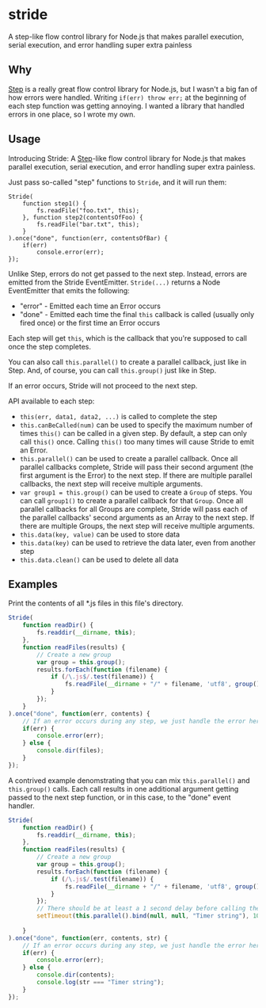 stride
======

A step-like flow control library for Node.js that makes parallel execution, serial execution, and error handling super extra painless

Why
---

[Step](https://github.com/creationix/step/) is a really great flow
control library for Node.js, but I wasn't a big fan of how errors were
handled.  Writing `if(err) throw err;` at the beginning of each step
function was getting annoying.  I wanted a library that handled errors
in one place, so I wrote my own.

Usage
-----

Introducing Stride: A [Step](https://github.com/creationix/step/)-like
flow control library for Node.js that makes parallel execution,
serial execution, and error handling super extra painless.

Just pass so-called "step" functions to `Stride`, and it will run them:

```
Stride(
	function step1() {
		fs.readFile("foo.txt", this);
	}, function step2(contentsOfFoo) {
		fs.readFile("bar.txt", this);
	}
).once("done", function(err, contentsOfBar) {
	if(err)
		console.error(err);
});
```

Unlike Step, errors do not get passed to the next step.  Instead,
errors are emitted from the Stride EventEmitter.  `Stride(...)` returns
a Node EventEmitter that emits the following:

- "error" - Emitted each time an Error occurs
- "done" - Emitted each time the final `this` callback is called
	(usually only fired once) or the first time an Error occurs

Each step will get `this`, which is the callback that you're
supposed to call once the step completes.

You can also call `this.parallel()` to create a parallel callback,
just like in Step.  And, of course, you can call `this.group()`
just like in Step.

If an error occurs, Stride will not proceed to the next step.

API available to each step:

- `this(err, data1, data2, ...)` is called to complete the step
- `this.canBeCalled(num)` can be used to specify the maximum number of
 times `this()` can be called in a given step. By default, a step can
only call `this()` once.  Calling `this()` too many times will cause
Stride to emit an Error.
- `this.parallel()` can be used to create a parallel callback.  Once all
parallel callbacks complete, Stride will pass their second argument (the
first argument is the Error) to the next step.  If there are multiple parallel
callbacks, the next step will receive multiple arguments.
- `var group1 = this.group()` can be used to create a `Group` of steps.
  You can call `group1()` to create a parallel callback for that `Group`.
  Once all parallel callbacks for all Groups are complete, Stride will pass
  each of the parallel callbacks' second arguments as an Array to the next
  step.  If there are multiple Groups, the next step will receive multiple
  arguments.
- `this.data(key, value)` can be used to store data
- `this.data(key)` can be used to retrieve the data later, even from another step
- `this.data.clean()` can be used to delete all data

Examples
--------

Print the contents of all *.js files in this file's directory.
```javascript
Stride(
	function readDir() {
		fs.readdir(__dirname, this);
	},
	function readFiles(results) {
		// Create a new group
		var group = this.group();
		results.forEach(function (filename) {
			if (/\.js$/.test(filename)) {
				fs.readFile(__dirname + "/" + filename, 'utf8', group());
			}
		});
	}
).once("done", function(err, contents) {
	// If an error occurs during any step, we just handle the error here and abort.
	if(err) {
		console.error(err);
	} else {
		console.dir(files);
	}
});
```

A contrived example denomstrating that you can mix `this.parallel()` and `this.group()` calls.
Each call results in one additional argument getting passed to the next step function, or
in this case, to the "done" event handler.
```javascript
Stride(
	function readDir() {
		fs.readdir(__dirname, this);
	},
	function readFiles(results) {
		// Create a new group
		var group = this.group();
		results.forEach(function (filename) {
			if (/\.js$/.test(filename)) {
				fs.readFile(__dirname + "/" + filename, 'utf8', group());
			}
		});
		// There should be at least a 1 second delay before calling the next step
		setTimeout(this.parallel().bind(null, null, "Timer string"), 1000);
		
	}
).once("done", function(err, contents, str) {
	// If an error occurs during any step, we just handle the error here and abort.
	if(err) {
		console.error(err);
	} else {
		console.dir(contents);
		console.log(str === "Timer string");
	}
});
```
